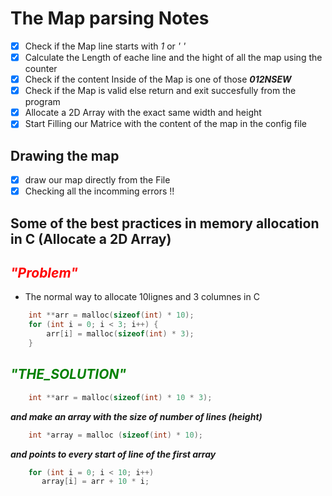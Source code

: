 # The Map parsing Notes

- [x] Check if the Map line starts with _1_ or _' '_
- [x] Calculate the Length of eache line and the hight of all the map using the counter
- [x] Check if the content Inside of the Map is one of those **_012NSEW_**
- [x] Check if the Map is valid else return and exit succesfully from the program
- [x] Allocate a 2D Array with the exact same width and height
- [x] Start Filling our Matrice with the content of the map in the config file

## Drawing the map

- [x] draw our map directly from the File
- [x] Checking all the incomming errors !!

## Some of the best practices in memory allocation in C (Allocate a 2D Array)

## <span style="color: red"> **_"Problem"_** </span>

- The normal way to allocate 10lignes and 3 columnes in C

```c
    int **arr = malloc(sizeof(int) * 10);
    for (int i = 0; i < 3; i++) {
        arr[i] = malloc(sizeof(int) * 3);
    }
```

## <span style="color: green"> **_"THE_SOLUTION"_** </span>

```c
    int **arr = malloc(sizeof(int) * 10 * 3);
```

___and make an array with the size of number of lines (height)___ </br>

```c
    int *array = malloc (sizeof(int) * 10);
```

___and points to every start of line of the first array___

```c
    for (int i = 0; i < 10; i++)
       array[i] = arr + 10 * i;
```
